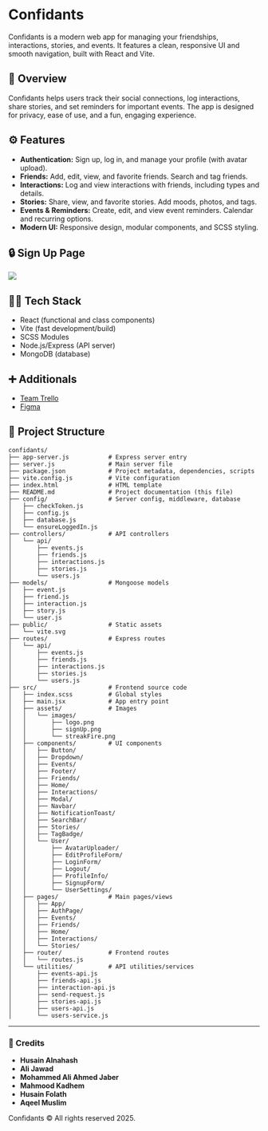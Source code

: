 # Confidants

Confidants is a modern web app for managing your friendships, interactions, stories, and events. It features a clean, responsive UI and smooth navigation, built with React and Vite.

## 📃 Overview

Confidants helps users track their social connections, log interactions, share stories, and set reminders for important events. The app is designed for privacy, ease of use, and a fun, engaging experience.

## ⚙ Features

- **Authentication:** Sign up, log in, and manage your profile (with avatar upload).
- **Friends:** Add, edit, view, and favorite friends. Search and tag friends.
- **Interactions:** Log and view interactions with friends, including types and details.
- **Stories:** Share, view, and favorite stories. Add moods, photos, and tags.
- **Events & Reminders:** Create, edit, and view event reminders. Calendar and recurring options.
- **Modern UI:** Responsive design, modular components, and SCSS styling.


## 🔒 Sign Up Page

![](https://i.imgur.com/zfQ3MDH.png)

## 👩‍💻 Tech Stack

- React (functional and class components)
- Vite (fast development/build)
- SCSS Modules
- Node.js/Express (API server)
- MongoDB (database)

## ➕ Additionals
- [Team Trello ](https://trello.com/b/sifnZPs9/group-3-team-project)
- [Figma](https://www.figma.com/design/m3PADnv0RCWQnASIjI8Tvz/Untitled?node-id=0-1&t=2jOqmfBh2cISwJFF-1)


## 💎 Project Structure

```
confidants/
├── app-server.js           # Express server entry
├── server.js               # Main server file
├── package.json            # Project metadata, dependencies, scripts
├── vite.config.js          # Vite configuration
├── index.html              # HTML template
├── README.md               # Project documentation (this file)
├── config/                 # Server config, middleware, database
│   ├── checkToken.js
│   ├── config.js
│   ├── database.js
│   └── ensureLoggedIn.js
├── controllers/            # API controllers
│   └── api/
│       ├── events.js
│       ├── friends.js
│       ├── interactions.js
│       ├── stories.js
│       └── users.js
├── models/                 # Mongoose models
│   ├── event.js
│   ├── friend.js
│   ├── interaction.js
│   ├── story.js
│   └── user.js
├── public/                 # Static assets
│   └── vite.svg
├── routes/                 # Express routes
│   └── api/
│       ├── events.js
│       ├── friends.js
│       ├── interactions.js
│       ├── stories.js
│       └── users.js
├── src/                    # Frontend source code
│   ├── index.scss          # Global styles
│   ├── main.jsx            # App entry point
│   ├── assets/             # Images
│   │   └── images/
│   │       ├── logo.png
│   │       ├── signUp.png
│   │       └── streakFire.png
│   ├── components/         # UI components
│   │   ├── Button/
│   │   ├── Dropdown/
│   │   ├── Events/
│   │   ├── Footer/
│   │   ├── Friends/
│   │   ├── Home/
│   │   ├── Interactions/
│   │   ├── Modal/
│   │   ├── Navbar/
│   │   ├── NotificationToast/
│   │   ├── SearchBar/
│   │   ├── Stories/
│   │   ├── TagBadge/
│   │   └── User/
│   │       ├── AvatarUploader/
│   │       ├── EditProfileForm/
│   │       ├── LoginForm/
│   │       ├── Logout/
│   │       ├── ProfileInfo/
│   │       ├── SignupForm/
│   │       └── UserSettings/
│   ├── pages/              # Main pages/views
│   │   ├── App/
│   │   ├── AuthPage/
│   │   ├── Events/
│   │   ├── Friends/
│   │   ├── Home/
│   │   ├── Interactions/
│   │   └── Stories/
│   ├── router/             # Frontend routes
│   │   └── routes.js
│   └── utilities/          # API utilities/services
│       ├── events-api.js
│       ├── friends-api.js
│       ├── interaction-api.js
│       ├── send-request.js
│       ├── stories-api.js
│       ├── users-api.js
│       └── users-service.js
```

---

### 🤼 Credits

   - __Husain Alnahash__
   - __Ali Jawad__
   - __Mohammed Ali Ahmed Jaber__
   - __Mahmood Kadhem__
   - __Husain Folath__ 
   - __Aqeel Muslim__  
   

Confidants © All rights reserved 2025.
